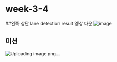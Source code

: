 # week-3-4
##왼쪽 상단 lane detection result 영상 다운
![image](https://github.com/user-attachments/assets/655e8fae-c055-4250-a4ba-dc9515e56c34)


## 미션 
![Uploading image.png…]()
